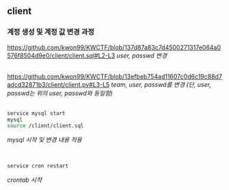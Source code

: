 ## client

### 계정 생성 및 계정 값 변경 과정

https://github.com/kwon99/KWCTF/blob/137d87a83c7d4500271317e064a0576f8504d9e0/client/client.sql#L2-L3
_user, passwd 변경_
<br /><br />

https://github.com/kwon99/KWCTF/blob/13efbeb754ad11607c0d6c19c88d7adcd32871b3/client/client.py#L3-L5
_team, user, passwd를 변경 (단, user, passwd는 위의 user, passwd와 동일함)_
<br /><br />

```bash
service mysql start
mysql
source /client/client.sql
```

_mysql 시작 및 변경 내용 적용_

<br />

```bash
service cron restart
```

_crontab 시작_
